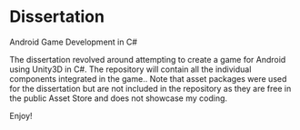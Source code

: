# Dissertation
Android Game Development in C#

The dissertation revolved around attempting to create a game for Android using Unity3D in C#. 
The repository will contain all the individual components integrated in the game..
Note that asset packages were used for the dissertation but are not included in the repository as they are free in the public Asset Store
and does not showcase my coding.

Enjoy!
